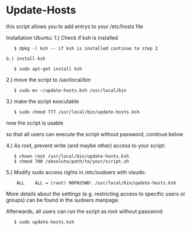 # Update-Hosts
this script allows you to add entrys to your /etc/hosts file

Installation Ubuntu:
  1.) Check if ksh is installed

       $ dpkg -l ksh -- if ksh is installed continue to step 2

    b.) install ksh

       $ sudo apt-get install ksh

  2.) move the script to /usr/local/bin

       $ sudo mv ~/update-hosts.ksh /usr/local/bin

  3.) make the script executable

       $ sudo chmod 777 /usr/local/bin/update-hosts.ksh
       
  now the script is usable
  
  so that all users can execute the script without password, continue below
  
  4.) As root, prevent write (and maybe other) access to your script:

       $ chown root /usr/local/bin/update-hosts.ksh
       $ chmod 700 /absolute/path/to/your/script.sh

  5.) Modify sudo access rights in /etc/sudoers with visudo:

        ALL    ALL = (root) NOPASSWD: /usr/local/bin/update-hosts.ksh

More details about the settings (e.g. restricting access to specific users or groups) can be found in the sudoers manpage.

Afterwards, all users can run the script as root without password:

       $ sudo update-hosts.ksh

